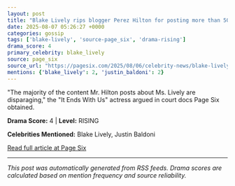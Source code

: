```yaml
---
layout: post
title: "Blake Lively rips blogger Perez Hilton for posting more than 500 ‘disparaging’ stories about Justin Baldoni feud"
date: 2025-08-07 05:26:27 +0000
categories: gossip
tags: ['blake-lively', 'source-page_six', 'drama-rising']
drama_score: 4
primary_celebrity: blake_lively
source: page_six
source_url: "https://pagesix.com/2025/08/06/celebrity-news/blake-lively-rips-blogger-perez-hilton-for-posting-more-than-500-disparaging-stories-about-justin-baldoni-feud/"
mentions: {'blake_lively': 2, 'justin_baldoni': 2}
---
```


"The majority of the content Mr. Hilton posts about Ms. Lively are disparaging," the "It Ends With Us" actress argued in court docs Page Six obtained.

**Drama Score:** 4 | **Level:** RISING

**Celebrities Mentioned:** Blake Lively, Justin Baldoni

[Read full article at Page Six](https://pagesix.com/2025/08/06/celebrity-news/blake-lively-rips-blogger-perez-hilton-for-posting-more-than-500-disparaging-stories-about-justin-baldoni-feud/)

---
*This post was automatically generated from RSS feeds. Drama scores are calculated based on mention frequency and source reliability.*
